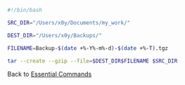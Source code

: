 
```bash
#!/bin/bash

SRC_DIR="/Users/x0y/Documents/my_work/"

DEST_DIR="/Users/x0y/Backups/"

FILENAME=Backup-$(date +%-Y%-m%-d)-$(date +%-T).tgz

tar --create --gzip --file=$DEST_DIR$FILENAME $SRC_DIR
```

Back to [Essential Commands](../essential-commands.md)
